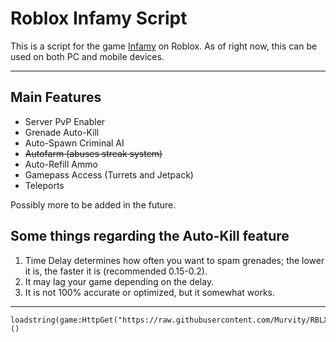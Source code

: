 # Roblox Infamy Script
This is a script for the game [Infamy](https://www.roblox.com/games/6182305461/Infamy) on Roblox. As of right now, this can be used on both PC and mobile devices.

-------------------------------------------------------

## Main Features

* Server PvP Enabler
* Grenade Auto-Kill
* Auto-Spawn Criminal AI
* ~~Autofarm (abuses streak system)~~
* Auto-Refill Ammo
* Gamepass Access (Turrets and Jetpack)
* Teleports

Possibly more to be added in the future.

## Some things regarding the Auto-Kill feature
1. Time Delay determines how often you want to spam grenades; the lower it is, the faster it is (recommended 0.15-0.2).
2. It may lag your game depending on the delay.
3. It is not 100% accurate or optimized, but it somewhat works.


--------------------------------------------------------


    loadstring(game:HttpGet("https://raw.githubusercontent.com/Murvity/RBLX_Infamy/refs/heads/main/source.lua"))()
